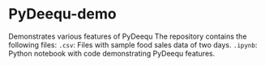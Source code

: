 # PyDeequ-demo
Demonstrates various features of PyDeequ
The repository contains the following files:
`.csv`: Files with sample food sales data of two days.
`.ipynb`: Python notebook with code demonstrating PyDeequ features.
